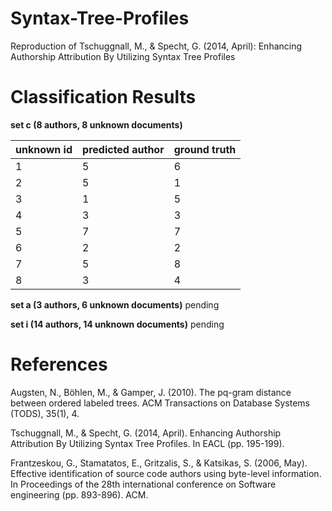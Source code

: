 # Syntax-Tree-Profiles
Reproduction of Tschuggnall, M., &amp; Specht, G. (2014, April): Enhancing Authorship Attribution By Utilizing Syntax Tree Profiles


# Classification Results


**set c (8 authors, 8 unknown documents)**

| unknown id | predicted author | ground truth |
| ---------- | ---------------- |------------- |
| 1          |        5         |       6      |
| 2          |        5         |       1      |
| 3          |        1         |       5      |
| 4          |        3         |       3      |
| 5          |        7         |       7      |
| 6          |        2         |       2      |
|    7       |        5         |       8      |
|    8       |        3         |       4      |

**set a (3 authors, 6 unknown documents)**
pending

**set i (14 authors, 14 unknown documents)**
pending


# References
Augsten, N., Böhlen, M., & Gamper, J. (2010). The pq-gram distance between ordered labeled trees. ACM Transactions on Database Systems (TODS), 35(1), 4.

Tschuggnall, M., & Specht, G. (2014, April). Enhancing Authorship Attribution By Utilizing Syntax Tree Profiles. In EACL (pp. 195-199).

Frantzeskou, G., Stamatatos, E., Gritzalis, S., & Katsikas, S. (2006, May). Effective identification of source code authors using byte-level information. In Proceedings of the 28th international conference on Software engineering (pp. 893-896). ACM.
